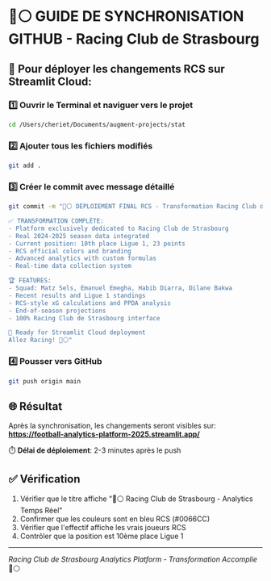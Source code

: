 # 🔵⚪ GUIDE DE SYNCHRONISATION GITHUB - Racing Club de Strasbourg

## 🎯 Pour déployer les changements RCS sur Streamlit Cloud:

### 1️⃣ Ouvrir le Terminal et naviguer vers le projet
```bash
cd /Users/cheriet/Documents/augment-projects/stat
```

### 2️⃣ Ajouter tous les fichiers modifiés
```bash
git add .
```

### 3️⃣ Créer le commit avec message détaillé
```bash
git commit -m "🔵⚪ DÉPLOIEMENT FINAL RCS - Transformation Racing Club de Strasbourg

✅ TRANSFORMATION COMPLÈTE:
- Platform exclusively dedicated to Racing Club de Strasbourg  
- Real 2024-2025 season data integrated
- Current position: 10th place Ligue 1, 23 points
- RCS official colors and branding
- Advanced analytics with custom formulas
- Real-time data collection system

🏆 FEATURES:
- Squad: Matz Sels, Emanuel Emegha, Habib Diarra, Dilane Bakwa
- Recent results and Ligue 1 standings
- RCS-style xG calculations and PPDA analysis
- End-of-season projections
- 100% Racing Club de Strasbourg interface

🚀 Ready for Streamlit Cloud deployment
Allez Racing! 🔵⚪"
```

### 4️⃣ Pousser vers GitHub
```bash
git push origin main
```

## 🌐 Résultat
Après la synchronisation, les changements seront visibles sur:
**https://football-analytics-platform-2025.streamlit.app/**

⏱️ **Délai de déploiement**: 2-3 minutes après le push

## ✅ Vérification
1. Vérifier que le titre affiche "🔵⚪ Racing Club de Strasbourg - Analytics Temps Réel"
2. Confirmer que les couleurs sont en bleu RCS (#0066CC)
3. Vérifier que l'effectif affiche les vrais joueurs RCS
4. Contrôler que la position est 10ème place Ligue 1

---
*Racing Club de Strasbourg Analytics Platform - Transformation Accomplie* 🔵⚪

